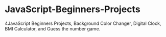 # JavaScript-Beginners-Projects
4JavaScript Beginners Projects, Background Color Changer, Digital Clock, BMI Calculator, and Guess the number game.
